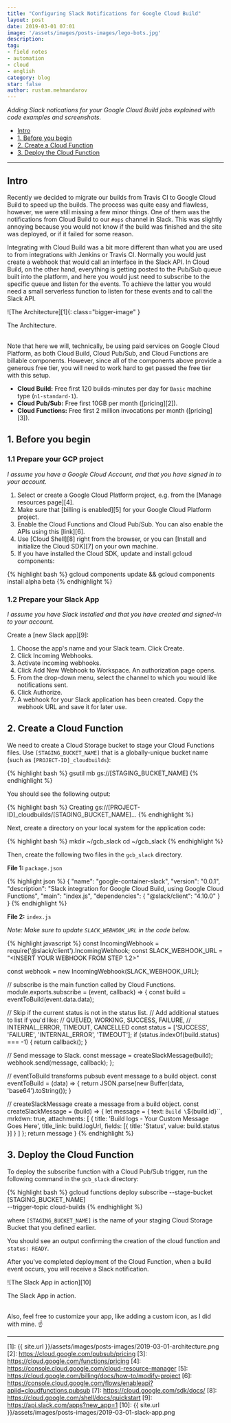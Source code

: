 ```yaml
---
title: "Configuring Slack Notifications for Google Cloud Build"
layout: post
date: 2019-03-01 07:01
image: '/assets/images/posts-images/lego-bots.jpg'
description:
tag:
- field notes
- automation
- cloud
- english
category: blog
star: false
author: rustam.mehmandarov
---
```


_Adding Slack notications for your Google Cloud Build jobs explained with code examples and screenshots._

- [Intro](#intro)
- [1. Before you begin](#1-before-you-begin)
- [2. Create a Cloud Function](#2-create-a-cloud-function)
- [3. Deploy the Cloud Function](#3-deploy-the-cloud-function)

---

## Intro

Recently we decided to migrate our builds from Travis CI to Google Cloud Build to speed up the builds. The process was quite easy and flawless, however, we were still missing a few minor things. One of them was the notifications from Cloud Build to our `#ops` channel in Slack. This was slightly annoying because you would not know if the build was finished and the site was deployed, or if it failed for some reason.

Integrating with Cloud Build was a bit more different than what you are used to from integrations with Jenkins or Travis CI. Normally you would just create a webhook that would call an interface in the Slack API. In Cloud Build, on the other hand, everything is getting posted to the Pub/Sub queue built into the platform, and here you would just need to subscribe to the specific queue and listen for the events. To achieve the latter you would need a small serverless function to listen for these events and to call the Slack API.

![The Architecture][1]{: class="bigger-image" }
<figcaption class = "caption">The Architecture.</figcaption>
<br />

Note that here we will, technically, be using paid services on Google Cloud Platform, as both Cloud Build, Cloud Pub/Sub, and Cloud Functions are billable components. However, since all of the components above provide a generous free tier, you will need to work hard to get passed the free tier with this setup.

* **Cloud Build:** Free first 120 builds-minutes per day for `Basic` machine type (`n1-standard-1`).
* **Cloud Pub/Sub:** Free first 10GB per month ([pricing][2]).
* **Cloud Functions:** Free first 2 million invocations per month ([pricing][3]).

## 1. Before you begin

### 1.1 Prepare your GCP project

_I assume you have a Google Cloud Account, and that you have signed in to your account._

1. Select or create a Google Cloud Platform project, e.g. from the [Manage resources page][4].
2. Make sure that [billing is enabled][5] for your Google Cloud Platform project.
3. Enable the Cloud Functions and Cloud Pub/Sub. You can also enable the APIs using this [link][6].
4. Use [Cloud Shell][8] right from the browser, or you can [Install and initialize the Cloud SDK][7] on your own machine.
5. If you have installed the Cloud SDK, update and install gcloud components:

{% highlight bash %}
gcloud components update &&
gcloud components install alpha beta
{% endhighlight %}

### 1.2 Prepare your Slack App

_I assume you have Slack installed and that you have created and signed-in to your account._

Create a [new Slack app][9]:

1. Choose the app's name and your Slack team. Click Create.
2. Click Incoming Webhooks.
3. Activate incoming webhooks.
4. Click Add New Webhook to Workspace. An authorization page opens.
5. From the drop-down menu, select the channel to which you would like notifications sent.
6. Click Authorize.
7. A webhook for your Slack application has been created. Copy the webhook URL and save it for later use.

## 2. Create a Cloud Function

We need to create a Cloud Storage bucket to stage your Cloud Functions files. Use `[STAGING_BUCKET_NAME]` that is a globally-unique bucket name (such as `[PROJECT-ID]_cloudbuilds`):

{% highlight bash %}
gsutil mb gs://[STAGING_BUCKET_NAME]
{% endhighlight %}

You should see the following output:

{% highlight bash %}
Creating gs://[PROJECT-ID]_cloudbuilds/[STAGING_BUCKET_NAME]...
{% endhighlight %}

Next, create a directory on your local system for the application code:

{% highlight bash %}
mkdir ~/gcb_slack
cd ~/gcb_slack
{% endhighlight %}

Then, create the following two files in the `gcb_slack` directory.

**File 1:** `package.json`

{% highlight json %}
{
  "name": "google-container-slack",
  "version": "0.0.1",
  "description": "Slack integration for Google Cloud Build, using Google Cloud Functions",
  "main": "index.js",
  "dependencies": {
    "@slack/client": "4.10.0"
  }
}
{% endhighlight %}

**File 2:** `index.js`

_Note: Make sure to update `SLACK_WEBHOOK_URL` in the code below._

{% highlight javascript %}
const IncomingWebhook = require('@slack/client').IncomingWebhook;
const SLACK_WEBHOOK_URL = "<INSERT YOUR WEBHOOK FROM STEP 1.2>"

const webhook = new IncomingWebhook(SLACK_WEBHOOK_URL);

// subscribe is the main function called by Cloud Functions.
module.exports.subscribe = (event, callback) => {
 const build = eventToBuild(event.data.data);

  // Skip if the current status is not in the status list.
  // Add additional statues to list if you'd like:
  // QUEUED, WORKING, SUCCESS, FAILURE,
  // INTERNAL_ERROR, TIMEOUT, CANCELLED
  const status = ['SUCCESS', 'FAILURE', 'INTERNAL_ERROR', 'TIMEOUT'];
  if (status.indexOf(build.status) === -1) {
    return callback();
  }

  // Send message to Slack.
  const message = createSlackMessage(build);
  webhook.send(message, callback);
};

// eventToBuild transforms pubsub event message to a build object.
const eventToBuild = (data) => {
  return JSON.parse(new Buffer(data, 'base64').toString());
}

// createSlackMessage create a message from a build object.
const createSlackMessage = (build) => {
  let message = {
   text: `Build \`${build.id}\``,
    mrkdwn: true,
    attachments: [
      {
        title: 'Build logs - Your Custom Message Goes Here',
        title_link: build.logUrl,
        fields: [{
          title: 'Status',
          value: build.status
        }]
      }
    ]
  };
  return message
}
{% endhighlight %}

## 3. Deploy the Cloud Function

To deploy the subscribe function with a Cloud Pub/Sub trigger, run the following command in the `gcb_slack` directory:

{% highlight bash %}
gcloud functions deploy subscribe --stage-bucket [STAGING_BUCKET_NAME] \
    --trigger-topic cloud-builds
{% endhighlight %}

where `[STAGING_BUCKET_NAME]` is the name of your staging Cloud Storage Bucket that you defined earlier.

You should see an output confirming the creation of the cloud function and `status: READY`.

After you've completed deployment of the Cloud Function, when a build event occurs, you will receive a Slack notification.

![The Slack App in action][10]
<figcaption class = "caption">The Slack App in action.</figcaption>
<br />

Also, feel free to customize your app, like adding a custom icon, as I did with mine. ☝️

---

[1]: {{ site.url }}/assets/images/posts-images/2019-03-01-architecture.png
[2]: https://cloud.google.com/pubsub/pricing
[3]: https://cloud.google.com/functions/pricing
[4]: https://console.cloud.google.com/cloud-resource-manager
[5]: https://cloud.google.com/billing/docs/how-to/modify-project
[6]: https://console.cloud.google.com/flows/enableapi?apiid=cloudfunctions,pubsub
[7]: https://cloud.google.com/sdk/docs/
[8]: https://cloud.google.com/shell/docs/quickstart
[9]: https://api.slack.com/apps?new_app=1
[10]: {{ site.url }}/assets/images/posts-images/2019-03-01-slack-app.png